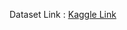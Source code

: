Dataset Link : <a href="https://www.kaggle.com/datasets/datamunge/sign-language-mnist"> Kaggle Link </a>
